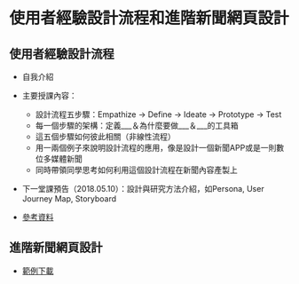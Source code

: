 # 使用者經驗設計流程和進階新聞網頁設計
## 使用者經驗設計流程 
* 自我介紹
* 主要授課內容：
    * 設計流程五步驟：Empathize -> Define -> Ideate -> Prototype -> Test
    * 每一個步驟的架構：定義___＆為什麼要做___＆___的工具箱
    * 這五個步驟如何彼此相關（非線性流程）
    * 用一兩個例子來說明設計流程的應用，像是設計一個新聞APP或是一則數位多媒體新聞
    * 同時帶領同學思考如何利用這個設計流程在新聞內容產製上
* 下一堂課預告（2018.05.10）：設計與研究方法介紹，如Persona, User Journey Map, Storyboard

* [參考資料](https://drive.google.com/file/d/0B0sbkZN71AsGSnhUVVNFUjRQNDg/view)


## 進階新聞網頁設計

* [範例下載](https://storage.googleapis.com/teach-at-nccu/assets/psd/20180412-practice.psd)
